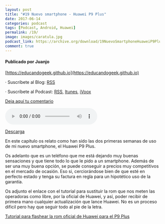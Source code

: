 ```yaml
---
layout: post
title: "#19 Nuevo smartphone - Huawei P9 Plus"
date: 2017-06-14
categories: podcast
tags: [Podcast, Android, Huawei]
permalink: /19/
image: images/caratula.jpg
podcast_link: https://archive.org/download/19NuevoSmartphoneHuaweiP9Plus/19-nuevo-smartphone-huawei-p9-plus.mp3
comment: true
---
```


#### Publicado por Juanjo

[https://educandogeek.github.io](https://educandogeek.github.io)

· Suscríbete al Blog: [RSS](http://feeds.feedburner.com/educandogeekblog)

· Suscríbete al Podcast: [RSS](http://feeds.feedburner.com/educandogeek), [Itunes](https://itunes.apple.com/es/podcast/educando-geek/id1110060146?mt=2), [iVoox](https://www.ivoox.com/podcast-educando-geek_sq_f1289274_1.html)

[Deja aquí tu comentario](https://educandogeek.github.io/19/)

<audio controls>
  <source src="{{ page.podcast_link }}" type="audio/mp3">
</audio>


[Descarga][Mp3]


En este capítulo os relato como han sido las dos primeras semanas de uso de mi nuevo smartphone, el Huawei P9 Plus.

Os adelanto que es un teléfono que me está dejando muy buenas sensaciones y que tiene todo lo que le pido a un smartphone. Además de ser una muy buena opción, se puede conseguir a precios muy competitivos en el mercado de ocasión. Eso si, cerciorándose bien de que esté en perfecto estado y tenga su factura en regla para un hipotético uso de la garantía.

Os adjunto el enlace con el tutorial para sustituir la rom que nos meten las operadoras como libre, por la oficial de Huawei, y así, poder recibir de primera mano cualquier actualización que lance Huawei. No es un proceso dificil pero hay que seguir todo al pie de la letra.

[Tutorial para flashear la rom oficial de Huawei para el P9 Plus](http://www.htcmania.com/showthread.php?t=1200861)


[Mp3]: https://archive.org/download/19NuevoSmartphoneHuaweiP9Plus/19-nuevo-smartphone-huawei-p9-plus.mp3

